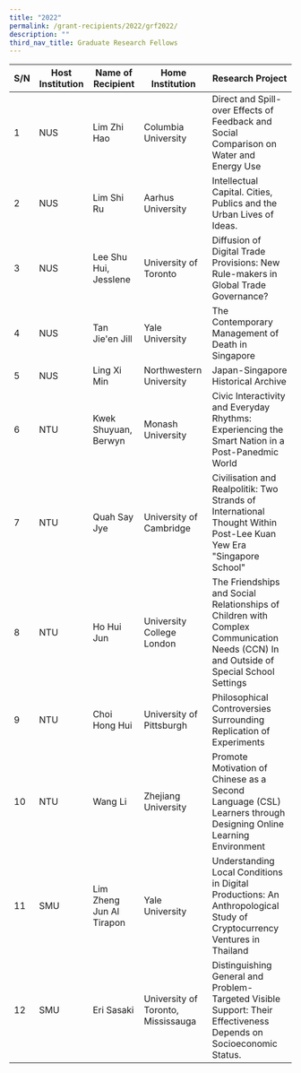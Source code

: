 ```yaml
---
title: "2022"
permalink: /grant-recipients/2022/grf2022/
description: ""
third_nav_title: Graduate Research Fellows
---
```

| S/N | Host Institution | Name of Recipient | Home Institution | Research Project  |
| -------- | -------- | -------- |-------- |-------- |
| 1    | NUS   |  Lim Zhi Hao    | Columbia University | Direct and Spill-over Effects of Feedback and Social Comparison on Water and Energy Use 
|2|NUS | Lim Shi Ru | Aarhus University | Intellectual Capital. Cities, Publics and the Urban Lives of Ideas. | 
|3| NUS | Lee Shu Hui, Jesslene | University of Toronto | Diffusion of Digital Trade Provisions: New Rule-makers in Global Trade Governance? | 
|4| NUS | Tan Jie'en Jill| Yale University | The Contemporary Management of Death in Singapore | 
|5| NUS | Ling Xi Min | Northwestern University | Japan-Singapore Historical Archive
|6| NTU | Kwek Shuyuan, Berwyn| Monash University | Civic Interactivity and Everyday Rhythms: Experiencing the Smart Nation in a Post-Panedmic World| 
|7| NTU | Quah Say Jye | University of Cambridge | Civilisation and Realpolitik: Two Strands of International Thought Within Post-Lee Kuan Yew Era "Singapore School" | 
|8| NTU | Ho Hui Jun | University College London | The Friendships and Social Relationships of Children with Complex Communication Needs (CCN) In and Outside of Special School Settings| 
|9|NTU | Choi Hong Hui | University of Pittsburgh | Philosophical Controversies Surrounding Replication of Experiments | 
|10| NTU | Wang Li | Zhejiang University | Promote Motivation of Chinese as a Second Language (CSL) Learners through Designing Online Learning Environment | 
|11| SMU | Lim Zheng Jun Al Tirapon | Yale University | Understanding Local Conditions in Digital Productions: An Anthropological Study of Cryptocurrency Ventures in Thailand | 
|12| SMU | Eri Sasaki | University of Toronto, Mississauga | Distinguishing General and Problem-Targeted Visible Support: Their Effectiveness Depends on Socioeconomic Status.